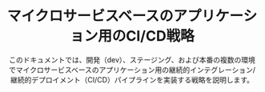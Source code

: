 <br />
<p align="center">

  <h1 align="center">マイクロサービスベースのアプリケーション用のCI/CD戦略</h1>

  <p align="center">
    このドキュメントでは、開発（dev）、ステージング、および本番の複数の環境でマイクロサービスベースのアプリケーション用の継続的インテグレーション/継続的デプロイメント（CI/CD）パイプラインを実装する戦略を説明します。
    <br />
    <br />
  </p>
</p>
